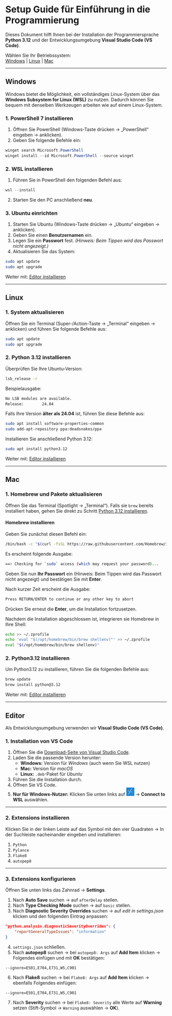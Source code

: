 # Setup Guide für **Einführung in die Programmierung**

Dieses Dokument hilft Ihnen bei der Installation der Programmiersprache **Python 3.12** und der Entwicklungsumgebung **Visual Studio Code (VS Code)**.

Wählen Sie Ihr Betriebssystem:  
[Windows](#windows) | [Linux](#linux) | [Mac](#mac)

---

## Windows

Windows bietet die Möglichkeit, ein vollständiges Linux-System über das **Windows Subsystem for Linux (WSL)** zu nutzen. Dadurch können Sie bequem mit denselben Werkzeugen arbeiten wie auf einem Linux-System.

### 1. PowerShell 7 installieren

1. Öffnen Sie PowerShell (Windows-Taste drücken → „PowerShell“ eingeben → anklicken).  
2. Geben Sie folgende Befehle ein:

```PowerShell
winget search Microsoft.PowerShell
winget install --id Microsoft.PowerShell --source winget
```

### 2. WSL installieren

1. Führen Sie in PowerShell den folgenden Befehl aus:

```PowerShell
wsl --install
```

2. Starten Sie den PC anschließend **neu**.

### 3. Ubuntu einrichten

1. Starten Sie Ubuntu (Windows-Taste drücken → „Ubuntu“ eingeben → anklicken).  
2. Geben Sie einen **Benutzernamen** ein.  
3. Legen Sie ein **Passwort** fest. *(Hinweis: Beim Tippen wird das Passwort nicht angezeigt.)*  
4. Aktualisieren Sie das System:

```bash
sudo apt update
sudo apt upgrade
```

Weiter mit: [Editor installieren](#editor)

---

## Linux

### 1. System aktualisieren

Öffnen Sie ein Terminal (Super-/Action-Taste → „Terminal“ eingeben → anklicken) und führen Sie folgende Befehle aus:

```bash
sudo apt update
sudo apt upgrade
```

### 2. Python 3.12 installieren

Überprüfen Sie Ihre Ubuntu-Version:

```bash
lsb_release -r
```

Beispielausgabe:

```bash
No LSB modules are available.
Release:        24.04
```

Falls Ihre Version **älter als 24.04** ist, führen Sie diese Befehle aus:

```bash
sudo apt install software-properties-common
sudo add-apt-repository ppa:deadsnakes/ppa
```

Installieren Sie anschließend Python 3.12:

```bash
sudo apt install python3.12
```

Weiter mit: [Editor installieren](#editor)

---

## Mac

### 1. Homebrew und Pakete aktualisieren

Öffnen Sie das Terminal (Spotlight → „Terminal“).
Falls sie `brew` bereits installiert haben, gehen Sie direkt zu Schritt [Python 3.12 installieren](#2-python312-installieren).

#### Homebrew installieren

Geben Sie zunächst diesen Befehl ein:

```bash
/bin/bash -c "$(curl -fsSL https://raw.githubusercontent.com/Homebrew/install/HEAD/install.sh)"
```

Es erscheint folgende Ausgabe:

```bash
==> Checking for `sudo` access (which may request your password)...
```

Geben Sie nun **Ihr Passwort** ein (Hinweis: Beim Tippen wird das Passwort nicht angezeigt) und bestätigen Sie mit **Enter**.

Nach kurzer Zeit erscheint die Ausgabe:

```bash
Press RETURN/ENTER to continue or any other key to abort
```

Drücken Sie erneut die **Enter**, um die Installation fortzusetzen.

Nachdem die Installation abgeschlossen ist, integrieren sie Homebrew in Ihre Shell:

```bash
echo >> ~/.zprofile
echo 'eval "$(/opt/homebrew/bin/brew shellenv)"' >> ~/.zprofile
eval "$(/opt/homebrew/bin/brew shellenv)"
```

### 2. Python3.12 installieren

Um Python3.12 zu installieren, führen Sie die folgenden Befehle aus:

```bash
brew update
brew install python@3.12
```

Weiter mit: [Editor installieren](#editor)

---

## Editor

Als Entwicklungsumgebung verwenden wir **Visual Studio Code (VS Code)**.

### 1. Installation von VS Code

1. Öffnen Sie die [Download-Seite von Visual Studio Code](https://code.visualstudio.com/Download).  
2. Laden Sie die passende Version herunter:  
   - **Windows:** Version für *Windows* (auch wenn Sie WSL nutzen)  
   - **Mac:** Version für *macOS*  
   - **Linux:** `.deb`-Paket für *Ubuntu*  
3. Führen Sie die Installation durch.  
4. Öffnen Sie VS Code.  
5. **Nur für Windows-Nutzer:** Klicken Sie unten links auf ![alt text](wsl-vsc.png) → **Connect to WSL** auswählen.

---

### 2. Extensions installieren

Klicken Sie in der linken Leiste auf das Symbol mit den vier Quadraten → In der Suchleiste nacheinander eingeben und installieren:

1. `Python`  
2. `Pylance`  
3. `Flake8`  
4. `autopep8`

---

### 3. Extensions konfigurieren

Öffnen Sie unten links das Zahnrad → **Settings**.

1. Nach **Auto Save** suchen → auf `afterDelay` stellen.  
2. Nach **Type Checking Mode** suchen → auf `basic` stellen.  
3. Nach **Diagnostic Severity Overrides** suchen → auf *edit in settings.json* klicken und den folgenden Eintrag anpassen:

```json
"python.analysis.diagnosticSeverityOverrides": {
    "reportGeneralTypeIssues": "information"
}
```

4. `settings.json` schließen.  
5. Nach **autopep8** suchen → bei `autopep8: Args` auf **Add Item** klicken → Folgendes einfügen und mit **OK** bestätigen:

```
--ignore=E501,E704,E731,W5,C901
```

6. Nach **Flake8** suchen → bei `Flake8: Args` auf **Add Item** klicken → ebenfalls Folgendes einfügen:

```
--ignore=E501,E704,E731,W5,C901
```

7. Nach **Severity** suchen → bei `Flake8: Severity` alle Werte auf **Warning** setzen (Stift-Symbol → `Warning` auswählen → **OK**).
